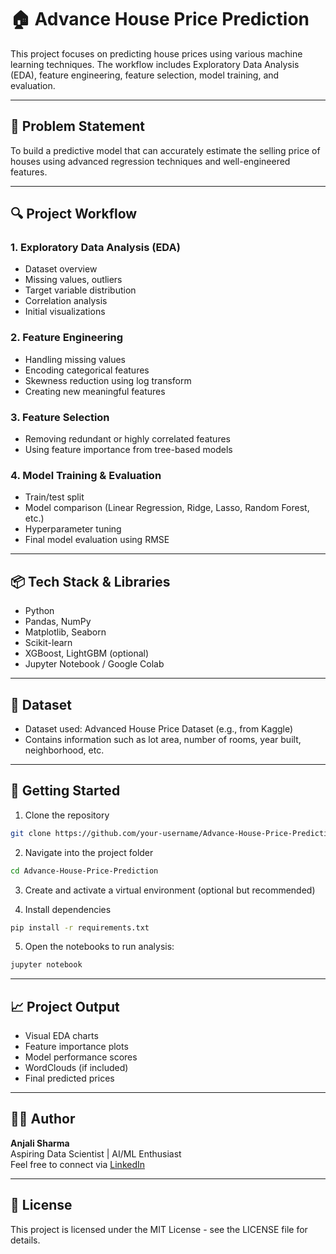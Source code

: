 # 🏠 Advance House Price Prediction

This project focuses on predicting house prices using various machine learning techniques. The workflow includes Exploratory Data Analysis (EDA), feature engineering, feature selection, model training, and evaluation.

---

## 📌 Problem Statement

To build a predictive model that can accurately estimate the selling price of houses using advanced regression techniques and well-engineered features.

---

## 🔍 Project Workflow

### 1. Exploratory Data Analysis (EDA)
- Dataset overview
- Missing values, outliers
- Target variable distribution
- Correlation analysis
- Initial visualizations

### 2. Feature Engineering
- Handling missing values
- Encoding categorical features
- Skewness reduction using log transform
- Creating new meaningful features

### 3. Feature Selection
- Removing redundant or highly correlated features
- Using feature importance from tree-based models

### 4. Model Training & Evaluation
- Train/test split
- Model comparison (Linear Regression, Ridge, Lasso, Random Forest, etc.)
- Hyperparameter tuning
- Final model evaluation using RMSE

---

## 📦 Tech Stack & Libraries

- Python
- Pandas, NumPy
- Matplotlib, Seaborn
- Scikit-learn
- XGBoost, LightGBM (optional)
- Jupyter Notebook / Google Colab

---

## 💾 Dataset

- Dataset used: Advanced House Price Dataset (e.g., from Kaggle)
- Contains information such as lot area, number of rooms, year built, neighborhood, etc.

---

## 🚀 Getting Started

1. Clone the repository
```bash
git clone https://github.com/your-username/Advance-House-Price-Prediction.git
```

2. Navigate into the project folder
```bash
cd Advance-House-Price-Prediction
```

3. Create and activate a virtual environment (optional but recommended)

4. Install dependencies
```bash
pip install -r requirements.txt
```

5. Open the notebooks to run analysis:
```bash
jupyter notebook
```

---

## 📈 Project Output

- Visual EDA charts
- Feature importance plots
- Model performance scores
- WordClouds (if included)
- Final predicted prices

---

## 🙋‍♀️ Author

**Anjali Sharma**  
Aspiring Data Scientist | AI/ML Enthusiast  
Feel free to connect via [LinkedIn](https://www.linkedin.com)

---

## 📃 License

This project is licensed under the MIT License - see the LICENSE file for details.

